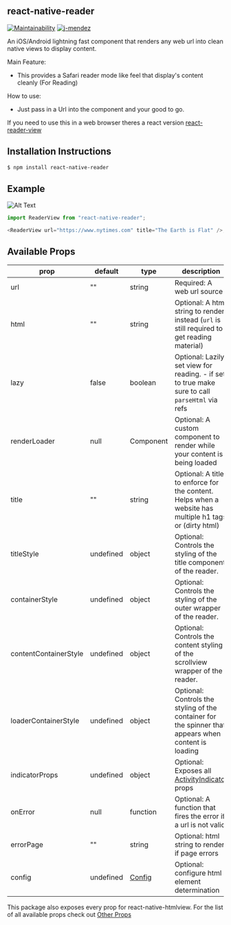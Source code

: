 ## react-native-reader

[![Maintainability](https://api.codeclimate.com/v1/badges/245324ad194c6a167eb8/maintainability)](https://codeclimate.com/github/j-mendez/react-native-reader/maintainability)
[![j-mendez](https://circleci.com/gh/j-mendez/react-native-reader.svg?style=svg)](https://circleci.com/gh/j-mendez/react-native-reader)

An iOS/Android lightning fast component that renders any web url into clean native views to display content.

Main Feature:

- This provides a Safari reader mode like feel that display's content cleanly (For Reading)

How to use:

- Just pass in a Url into the component and your good to go.

If you need to use this in a web browser theres a react version [react-reader-view](https://github.com/A11yWatch/react-reader)

## Installation Instructions

```bash
$ npm install react-native-reader
```

## Example

![Alt Text](https://i.imgur.com/WeROrao.gif)

```typescript
import ReaderView from "react-native-reader";

<ReaderView url="https://www.nytimes.com" title="The Earth is Flat" />;
```

## Available Props

| prop                  | default   | type                                                                                   | description                                                                                                     |
| --------------------- | --------- | -------------------------------------------------------------------------------------- | --------------------------------------------------------------------------------------------------------------- |
| url                   | ""        | string                                                                                 | Required: A web url source                                                                                      |
| html                  | ""        | string                                                                                 | Optional: A html string to render instead (`url` is still required to get reading material)                     |
| lazy                  | false     | boolean                                                                                | Optional: Lazily set view for reading. - if set to true make sure to call `parseHtml` via refs                  |
| renderLoader          | null      | Component                                                                              | Optional: A custom component to render while your content is being loaded                                       |
| title                 | ""        | string                                                                                 | Optional: A title to enforce for the content. Helps when a website has multiple h1 tags or (dirty html)         |
| titleStyle            | undefined | object                                                                                 | Optional: Controls the styling of the title component of the reader.                                            |
| containerStyle        | undefined | object                                                                                 | Optional: Controls the styling of the outer wrapper of the reader.                                              |
| contentContainerStyle | undefined | object                                                                                 | Optional: Controls the content styling of the scrollview wrapper of the reader.                                 |
| loaderContainerStyle  | undefined | object                                                                                 | Optional: Controls the styling of the container for the spinner that appears when content is loading            |
| indicatorProps        | undefined | object                                                                                 | Optional: Exposes all [ActivityIndicator](https://facebook.github.io/react-native/docs/activityindicator) props |
| onError               | null      | function                                                                               | Optional: A function that fires the error if a url is not valid                                                 |
| errorPage             | ""        | string                                                                                 | Optional: html string to render if page errors                                                                  |
| config                | undefined | [Config](https://github.com/A11yWatch/clean-html-js/blob/master/src/clean-html.ts#L23) | Optional: configure html element determination                                                                  |

This package also exposes every prop for react-native-htmlview. For the list of all available props check out [Other Props](https://github.com/jsdf/react-native-htmlview)
